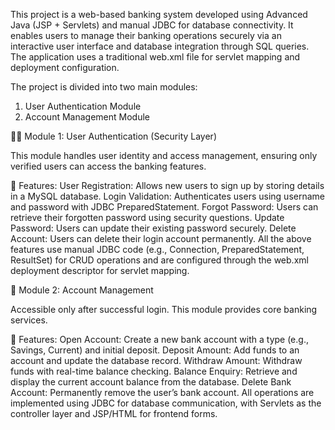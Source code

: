 This project is a web-based banking system developed using Advanced Java (JSP + Servlets) and manual JDBC for database connectivity.
It enables users to manage their banking operations securely via an interactive user interface and database integration through SQL queries.
The application uses a traditional web.xml file for servlet mapping and deployment configuration.

The project is divided into two main modules:
 1. User Authentication Module
 2. Account Management Module

🧑‍💼 Module 1: User Authentication (Security Layer)

This module handles user identity and access management, ensuring only verified users can access the banking features.

🔹 Features:
User Registration: Allows new users to sign up by storing details in a MySQL database.
Login Validation: Authenticates users using username and password with JDBC PreparedStatement.
Forgot Password: Users can retrieve their forgotten password using security questions.
Update Password: Users can update their existing password securely.
Delete Account: Users can delete their login account permanently.
All the above features use manual JDBC code (e.g., Connection, PreparedStatement, ResultSet) for CRUD operations
and are configured through the web.xml deployment descriptor for servlet mapping.

🏦 Module 2: Account Management

Accessible only after successful login. This module provides core banking services.

🔹 Features:
Open Account: Create a new bank account with a type (e.g., Savings, Current) and initial deposit.
Deposit Amount: Add funds to an account and update the database record.
Withdraw Amount: Withdraw funds with real-time balance checking.
Balance Enquiry: Retrieve and display the current account balance from the database.
Delete Bank Account: Permanently remove the user’s bank account.
All operations are implemented using JDBC for database communication, with Servlets as the controller layer and JSP/HTML for frontend forms.

